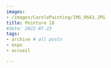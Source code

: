 ```yaml
---
images:
- /images/CarolePainting/IMG_0663.JPG
title: Peinture 18
#date: 2022-07-23
tags:
- archive # all posts
- expo
- accueil

---
```



